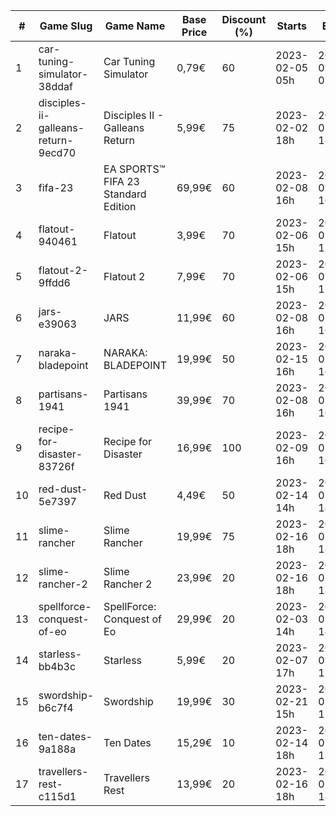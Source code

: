 |#|Game Slug|Game Name|Base Price|Discount (%)|Starts|Ends|
|---|---|---|---|---|---|---|
|1|car-tuning-simulator-38ddaf|Car Tuning Simulator|0,79€|60|2023-02-05 05h|2023-02-24 05h|
|2|disciples-ii-galleans-return-9ecd70|Disciples II - Galleans Return|5,99€|75|2023-02-02 18h|2023-02-16 18h|
|3|fifa-23|EA SPORTS™ FIFA 23 Standard Edition|69,99€|60|2023-02-08 16h|2023-02-16 16h|
|4|flatout-940461|Flatout|3,99€|70|2023-02-06 15h|2023-02-20 15h|
|5|flatout-2-9ffdd6|Flatout 2|7,99€|70|2023-02-06 15h|2023-02-20 15h|
|6|jars-e39063|JARS|11,99€|60|2023-02-08 16h|2023-02-16 16h|
|7|naraka-bladepoint|NARAKA: BLADEPOINT|19,99€|50|2023-02-15 16h|2023-02-21 16h|
|8|partisans-1941|Partisans 1941|39,99€|70|2023-02-08 16h|2023-02-16 16h|
|9|recipe-for-disaster-83726f|Recipe for Disaster|16,99€|100|2023-02-09 16h|2023-02-16 16h|
|10|red-dust-5e7397|Red Dust|4,49€|50|2023-02-14 14h|2023-02-21 14h|
|11|slime-rancher|Slime Rancher|19,99€|75|2023-02-16 18h|2023-02-27 18h|
|12|slime-rancher-2|Slime Rancher 2|23,99€|20|2023-02-16 18h|2023-02-27 18h|
|13|spellforce-conquest-of-eo|SpellForce: Conquest of Eo|29,99€|20|2023-02-03 14h|2023-02-10 14h|
|14|starless-bb4b3c|Starless|5,99€|20|2023-02-07 17h|2023-02-14 17h|
|15|swordship-b6c7f4|Swordship|19,99€|30|2023-02-21 15h|2023-02-28 15h|
|16|ten-dates-9a188a|Ten Dates|15,29€|10|2023-02-14 18h|2023-02-21 18h|
|17|travellers-rest-c115d1|Travellers Rest|13,99€|20|2023-02-16 18h|2023-02-27 18h|
